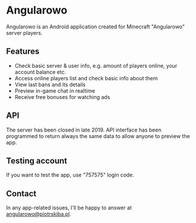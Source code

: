# Angularowo
Angularowo is an Android application created for Minecraft "Angularowo" server players.

## Features
* Check basic server & user info, e.g. amount of players online, your account balance etc.
* Access online players list and check basic info about them
* View last bans and its details
* Preview in-game chat in realtime
* Receive free bonuses for watching ads

## API
The server has been closed in late 2019. API interface has been programmed to return always the same data to allow anyone to preview the app.

## Testing account
If you want to test the app, use "757575" login code.

## Contact
In any app-related issues, I'll be happy to answer at angularowo@piotrskiba.pl.
